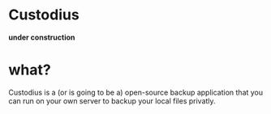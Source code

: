 # Custodius

**under construction**

# what?

Custodius is a (or is going to be a) open-source backup application that you can run on your own server to backup your local files privatly.
